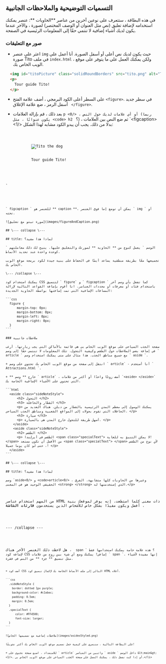 ## التسميات التوضيحية والملاحظات الجانبية

في هذه البطاقة ، ستتعرف على نوعين آخرين من عناصر **الحاويات **: عنصر يمكنك استخدامه لإضافة تعليق (نص مثل العنوان أو الوصف المختصر) لصورة ، والآخر عندما يكون لديك أشياء إضافية لا تنتمي حقًا إلى المعلومات الرئيسية في الصفحة.

### صور مع التعليقات

+ اعثر علي عنصر ` img ` حيث يكون لديك نص أعلى أو أسفل الصورة. أنا أعمل علي صورة Tito في ملف ` index.html ` ، ولكن يمكنك العمل علي ما يتوفر على موقع الويب الخاص بك. 

```html
  <img id="titoPicture" class="solidRoundBorders" src="tito.png" alt="Tito the dog" />          
  <p>
    Tour guide Tito!
  </p>
```

+ على السطر أعلى الكود البرمجي ، أضف علامة الفتح `<figure>`. في سطر جديد أسفل الرمز ، ضع علامة الإغلاق ` </figure>`.

+ بعد ذلك ، قم بإزالة العلامات `p <0/> ، أو أي علامات لديك حول النص (ربما يكون عنوانًا ، مثل <code> h2 ` ؟) ، ثم ضع النص بين العلامات `&lt;figcaption&gt; <1/> بدلا من ذلك. يجب أن يبدو الكود مشابه لهذا الشكل:</p></li>
</ul>

<pre><code class="html">  <figure>
      <img id="titoPicture" class="solidRoundBorders" src="tito.png" alt="Tito the dog" />          
      <figcaption>
      Tour guide Tito!
      </figcaption>
  </figure>
`</pre> 
    
    ` figcaption ` للعنصر هو ** caption **. يمكن أن توضع إما فوق العنصر ` img ` أو تحته.
    
    ![صورة تيتو مع تعليق](images/figureAndCaption.png)
    
    ## \--- collapse \---
    
    ## title: لماذا هذا مفيد؟
    
    ` الوسم ` يعمل كنوع من ** الحاوية ** لصورتك والتعليق عليها. يتيح لك ذلك معاملتهم كوحدة واحدة عند تحديد الأنماط.
    
    تجميعها معًا بطريقة منطقية يساعد أيضًا في الحفاظ على بنية جيدة لكود برمجة موقع الويب الخاص بك.
    
    \--- /collapse \---
    
    يمكنك استخدام كود CSS لتنسيق ` figure` و ` figcaption ` كما تفعل بأي وسم آخر باستخدام فئات أو معرفات أو محددات العناصر. انا أقوم بإضافة القواعد التالية لإزالة المسافات الإضافية التي تمت إضافتها بواسطة الحاوية الجديدة:
    
    ```css
      figure { 
          margin-top: 0px;
          margin-bottom: 0px;
          margin-left: 0px;
          margin-right: 0px;
      }
    ```
    
    ### ملاحظات جانبية
    
    صفحة الجذب السياحي على موقع الويب الخاص بي هي قائمة بالأماكن التي يجب زيارتها. أرغب في إضافة بعض الملاحظات حول الطقس وكيفية التجول. تلك المعلومات لا تنتمي حقًا إلى وسم ` article ` مع جميع مناطق الجذب. هذا مثال على متى يمكنك استخدام وسم ` aside `.
    
    + انتقل إلى صفحة من موقع الويب الخاص بك تحتوي على وسم ` article` - أنا أستخدم ` Attractions.html `.
    
    + ** خارج ** وسم ` article` ، أضف زوجًا واحدًا أو أكثر من علامات `<aside> </aside>` التي تحتوي على الأشياء الإضافية الخاصة بك.
    
    ```html
      <aside class="sideNoteStyle">
          <h2> التجول </h2>
          <h3> القطار والحافلة </h3>
          <p> يمكنك الوصول إلى معظم المدن الرئيسية بالقطار من دبلن. هناك العديد من الحافلات التي تقوم بجولات إلى المواقع الشعبية ومناطق الجذب السياحي. </p>
          <h3> سيارة </h3>
          <p> أسهل طريقة للتجول خارج المدن هي بالسيارة. </p>
        </aside>
        <aside class="sideNoteStyle">
          <h2> الطقس </h2>
          <p> الطقس في أيرلندا <span class="specialText"> لا يمكن التنبؤ به للغاية! </span> من الأفضل أن تكون مستعد <span class="specialText"> </span> لأي نوع من الطقس ، حتى لو كان يوما جميلا! </p>
      </aside>
    ```
    
    ## \--- collapse \---
    
    ## title: لماذا هذا مفيد؟
    
    وسم `aside<0/> و <code>article<0/> ، وغيرها من الحاويات كلها متشابهة. الفرق الحقيقي الوحيد هو في المعنى <strong> </strong> الذي إستخدمتها له.</p>

<p>من المهم استخدام عناصر HTML ذات معنى كلما استطعت. إنه يوفر لموقعك بنية أفضل ويكون مفيدًا بشكل خاص للأشخاص الذين يستخدمون<strong> قارئات الشاشة </strong>.</p>

<p>--- /collapse ---</p>

<p>هل لاحظت ذلك العنصر الآخر هناك ، <code> span ` ؟ هذه علامة خاصة يمكنك استخدامها فقط لإضافة كود CSS إضافي! يمكنك وضع أي شيء بين زوج من علامات ` span `. إنها مفيدة لأشياء مثل تنسيق ** جزء ** من النص في فقرة.
    
    + أضف كود CSS التالي إلى ملف الأنماط الخاصة بك لإكمال تنسيق كود HTML أعلاه.
    
    ```css
      .sideNoteStyle {
        border: dotted 1px purple;
        background-color: #c1ebec;
        padding: 0.5em;
        margin: 0.5em;
      }
      .specialText {
          color: #FF4500;
          font-size: larger;
      }
    ```
    
    ![ملاحظات إضافية مع تصميمها الخاص](images/asidesStyled.png)
    
    على البطاقة التالية ، ستتعرف على كيفية جعل تصميم موقع الويب الخاص بك أكثر تشويقًا!
    
    + للاستعداد ، اصنع صفحة تحتوي على ` article` واثنين من العناصر ` aside ` داخل الوسم &lt;main&gt; <1/>. أو إذا كنت تفضل ذلك ، يمكنك العمل علي صفحة الجذب السياحي على موقع الويب الخاص بي.</li>
</ul>